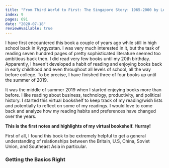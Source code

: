 ```yaml
---
title: "From Third World to First: The Singapore Story: 1965-2000 by Lee Kuan Yew"
index: 9
pages: 691
date: "2020-07-18"
reviewAvailable: true
---
```


I have first encountered this book a couple of years ago while still in high school back in Kyrgyzstan. I was very much interested in it, but the task of reading seven hundred pages of pretty sophisticated literature seemed too ambitious back then. I did read very few books until my 20th birthday. Apparently, I haven't developed a habit of reading and enjoying books back in early childhood and even throughout all levels of school, all the way before college. To be precise, I have finished three of four books up until the summer of 2019. 

It was the middle of summer 2019 when I started enjoying books more than before. I like reading about business, technology, productivity, and political history. I started this virtual bookshelf to keep track of my reading/wish lists and potentially to reflect on some of my readings. I would love to come back and analyze how my reading habits and preferences have changed over the years. 

**This is the first notes and highlights of my virtual bookshelf. Hurray!**

First of all, I found this book to be extremely helpful to get a general understanding of relationships between the Britain, U.S, China, Soviet Union, and Southeast Asia in particular. 

### Getting the Basics Right
